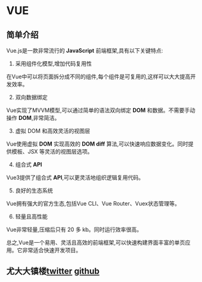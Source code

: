 # VUE

## 简单介绍

<span class="cor-tip">Vue.js</span>是一款非常流行的 **JavaScript** 前端框架,具有以下关键特点:

1. 采用组件化模型,增加代码复用性

在<span class="cor-tip">Vue</span>中可以将页面拆分成不同的组件,每个组件是可复用的,这样可以大大提高开发效率。

2. 双向数据绑定

<span class="cor-tip">Vue</span>实现了<span class="cor-tip">MVVM</span>模型,可以通过简单的语法双向绑定 **DOM** 和数据。不需要手动操作 **DOM**,非常简洁。

3. 虚拟 DOM 和高效灵活的视图层

<span class="cor-tip">Vue</span>使用虚拟 **DOM** 实现高效的 **DOM diff** 算法,可以快速响应数据变化。同时提供模板、JSX 等灵活的视图层选项。

4. 组合式 **API**

<span class="cor-tip">Vue3</span>提供了组合式 **API**,可以更灵活地组织逻辑复用代码。

5. 良好的生态系统

<span class="cor-tip">Vue</span>拥有强大的官方生态,包括<span class="cor-tip">Vue CLI</span>、<span class="cor-tip">Vue Router</span>、<span class="cor-tip">Vuex</span>状态管理等。

6. 轻量且高性能

<span class="cor-tip">Vue</span>非常轻量,压缩后只有 20 多 kb。同时运行效率很高。

总之,<span class="cor-tip">Vue</span>是一个易用、灵活且高效的前端框架,可以快速构建界面丰富的单页应用。它非常适合快速开发项目。

## <span class="cor-da">尤大大镇楼</span>[twitter](https://twitter.com/youyuxi) [github](https://github.com/yyx990803)
